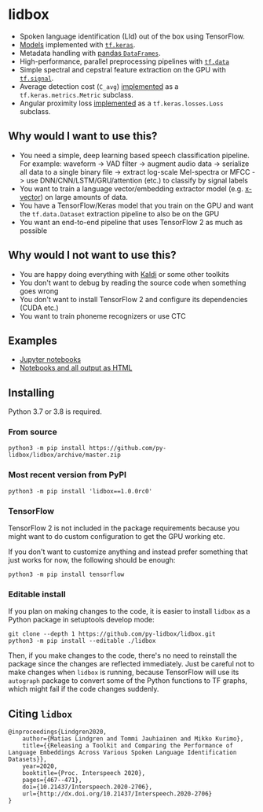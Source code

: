 # lidbox

* Spoken language identification (LId) out of the box using TensorFlow.
* [Models](./lidbox/models) implemented with [`tf.keras`](https://www.tensorflow.org/api_docs/python/tf/keras).
* Metadata handling with [pandas `DataFrames`](https://pandas.pydata.org/docs/reference/frame.html).
* High-performance, parallel preprocessing pipelines with [`tf.data`](https://www.tensorflow.org/api_docs/python/tf/data)
* Simple spectral and cepstral feature extraction on the GPU with [`tf.signal`](https://www.tensorflow.org/api_docs/python/tf/signal).
* Average detection cost (`C_avg`) [implemented](./lidbox/metrics.py) as a `tf.keras.metrics.Metric` subclass.
* Angular proximity loss [implemented](./lidbox/losses.py) as a `tf.keras.losses.Loss` subclass.

## Why would I want to use this?

* You need a simple, deep learning based speech classification pipeline.
    For example: waveform -> VAD filter -> augment audio data -> serialize all data to a single binary file -> extract log-scale Mel-spectra or MFCC -> use DNN/CNN/LSTM/GRU/attention (etc.) to classify by signal labels
* You want to train a language vector/embedding extractor model (e.g. [x-vector](./lidbox/models/xvector.py)) on large amounts of data.
* You have a TensorFlow/Keras model that you train on the GPU and want the `tf.data.Dataset` extraction pipeline to also be on the GPU
* You want an end-to-end pipeline that uses TensorFlow 2 as much as possible

## Why would I **not** want to use this?

* You are happy doing everything with [Kaldi](https://github.com/kaldi-asr/kaldi) or some other toolkits
* You don't want to debug by reading the source code when something goes wrong
* You don't want to install TensorFlow 2 and configure its dependencies (CUDA etc.)
* You want to train phoneme recognizers or use CTC

## Examples

* [Jupyter notebooks](https://github.com/py-lidbox/examples)
* [Notebooks and all output as HTML](https://py-lidbox.github.io/)


## Installing

Python 3.7 or 3.8 is required.

### From source
```
python3 -m pip install https://github.com/py-lidbox/lidbox/archive/master.zip
```

### Most recent version from PyPI
```
python3 -m pip install 'lidbox==1.0.0rc0'
```

### TensorFlow

TensorFlow 2 is not included in the package requirements because you might want to do custom configuration to get the GPU working etc.

If you don't want to customize anything and instead prefer something that just works for now, the following should be enough:
```
python3 -m pip install tensorflow
```

### Editable install

If you plan on making changes to the code, it is easier to install `lidbox` as a Python package in setuptools develop mode:
```
git clone --depth 1 https://github.com/py-lidbox/lidbox.git
python3 -m pip install --editable ./lidbox
```
Then, if you make changes to the code, there's no need to reinstall the package since the changes are reflected immediately.
Just be careful not to make changes when `lidbox` is running, because TensorFlow will use its `autograph` package to convert some of the Python functions to TF graphs, which might fail if the code changes suddenly.

## Citing `lidbox`

```
@inproceedings{Lindgren2020,
    author={Matias Lindgren and Tommi Jauhiainen and Mikko Kurimo},
    title={{Releasing a Toolkit and Comparing the Performance of Language Embeddings Across Various Spoken Language Identification Datasets}},
    year=2020,
    booktitle={Proc. Interspeech 2020},
    pages={467--471},
    doi={10.21437/Interspeech.2020-2706},
    url={http://dx.doi.org/10.21437/Interspeech.2020-2706}
}
```
